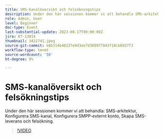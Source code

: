 ```yaml
---
title: SMS-kanalöversikt och felsökningstips
description: Under den här sessionen kommer vi att behandla SMS-arkitektur, Konfigurera SMS-kanal, Konfigurera SMPP-externt konto, Skapa SMS-leverans och felsökning.
role: Admin, User
level: Beginner
doc-type: Event
last-substantial-update: 2023-08-17T00:00:00Z
jira: KT-13814
thumbnail: 3422741.jpeg
source-git-commit: e6b314b48137e9d3ee7d389977843f10cb6927f3
workflow-type: tm+mt
source-wordcount: '50'
ht-degree: 0%

---
```


# SMS-kanalöversikt och felsökningstips

Under den här sessionen kommer vi att behandla: SMS-arkitektur, Konfigurera SMS-kanal, Konfigurera SMPP-externt konto, Skapa SMS-leverans och felsökning.

>[!VIDEO](https://video.tv.adobe.com/v/3422741/?learn=on)
